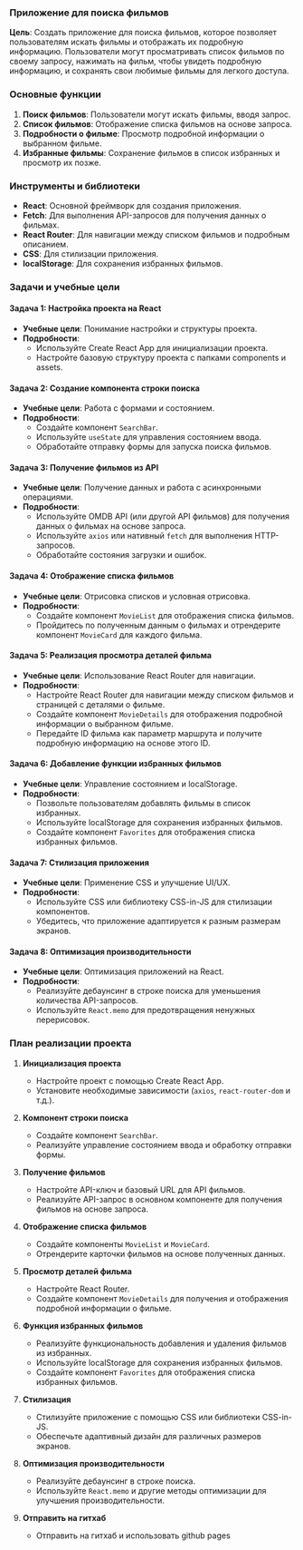 ### Приложение для поиска фильмов

**Цель**: Создать приложение для поиска фильмов, которое позволяет пользователям искать фильмы и отображать их подробную информацию. Пользователи могут просматривать список фильмов по своему запросу, нажимать на фильм, чтобы увидеть подробную информацию, и сохранять свои любимые фильмы для легкого доступа.

### Основные функции

1. **Поиск фильмов**: Пользователи могут искать фильмы, вводя запрос.
2. **Список фильмов**: Отображение списка фильмов на основе запроса.
3. **Подробности о фильме**: Просмотр подробной информации о выбранном фильме.
4. **Избранные фильмы**: Сохранение фильмов в список избранных и просмотр их позже.

### Инструменты и библиотеки

-   **React**: Основной фреймворк для создания приложения.
-   **Fetch**: Для выполнения API-запросов для получения данных о фильмах.
-   **React Router**: Для навигации между списком фильмов и подробным описанием.
-   **CSS**: Для стилизации приложения.
-   **localStorage**: Для сохранения избранных фильмов.

### Задачи и учебные цели

#### Задача 1: Настройка проекта на React

-   **Учебные цели**: Понимание настройки и структуры проекта.
-   **Подробности**:
    -   Используйте Create React App для инициализации проекта.
    -   Настройте базовую структуру проекта с папками components и assets.

#### Задача 2: Создание компонента строки поиска

-   **Учебные цели**: Работа с формами и состоянием.
-   **Подробности**:
    -   Создайте компонент `SearchBar`.
    -   Используйте `useState` для управления состоянием ввода.
    -   Обработайте отправку формы для запуска поиска фильмов.

#### Задача 3: Получение фильмов из API

-   **Учебные цели**: Получение данных и работа с асинхронными операциями.
-   **Подробности**:
    -   Используйте OMDB API (или другой API фильмов) для получения данных о фильмах на основе запроса.
    -   Используйте `axios` или нативный `fetch` для выполнения HTTP-запросов.
    -   Обработайте состояния загрузки и ошибок.

#### Задача 4: Отображение списка фильмов

-   **Учебные цели**: Отрисовка списков и условная отрисовка.
-   **Подробности**:
    -   Создайте компонент `MovieList` для отображения списка фильмов.
    -   Пройдитесь по полученным данным о фильмах и отрендерите компонент `MovieCard` для каждого фильма.

#### Задача 5: Реализация просмотра деталей фильма

-   **Учебные цели**: Использование React Router для навигации.
-   **Подробности**:
    -   Настройте React Router для навигации между списком фильмов и страницей с деталями о фильме.
    -   Создайте компонент `MovieDetails` для отображения подробной информации о выбранном фильме.
    -   Передайте ID фильма как параметр маршрута и получите подробную информацию на основе этого ID.

#### Задача 6: Добавление функции избранных фильмов

-   **Учебные цели**: Управление состоянием и localStorage.
-   **Подробности**:
    -   Позвольте пользователям добавлять фильмы в список избранных.
    -   Используйте localStorage для сохранения избранных фильмов.
    -   Создайте компонент `Favorites` для отображения списка избранных фильмов.

#### Задача 7: Стилизация приложения

-   **Учебные цели**: Применение CSS и улучшение UI/UX.
-   **Подробности**:
    -   Используйте CSS или библиотеку CSS-in-JS для стилизации компонентов.
    -   Убедитесь, что приложение адаптируется к разным размерам экранов.

#### Задача 8: Оптимизация производительности

-   **Учебные цели**: Оптимизация приложений на React.
-   **Подробности**:
    -   Реализуйте дебаунсинг в строке поиска для уменьшения количества API-запросов.
    -   Используйте `React.memo` для предотвращения ненужных перерисовок.

### План реализации проекта

1. **Инициализация проекта**

    - Настройте проект с помощью Create React App.
    - Установите необходимые зависимости (`axios`, `react-router-dom` и т.д.).

2. **Компонент строки поиска**

    - Создайте компонент `SearchBar`.
    - Реализуйте управление состоянием ввода и обработку отправки формы.

3. **Получение фильмов**

    - Настройте API-ключ и базовый URL для API фильмов.
    - Реализуйте API-запрос в основном компоненте для получения фильмов на основе запроса.

4. **Отображение списка фильмов**

    - Создайте компоненты `MovieList` и `MovieCard`.
    - Отрендерите карточки фильмов на основе полученных данных.

5. **Просмотр деталей фильма**

    - Настройте React Router.
    - Создайте компонент `MovieDetails` для получения и отображения подробной информации о фильме.

6. **Функция избранных фильмов**

    - Реализуйте функциональность добавления и удаления фильмов из избранных.
    - Используйте localStorage для сохранения избранных фильмов.
    - Создайте компонент `Favorites` для отображения списка избранных фильмов.

7. **Стилизация**

    - Стилизуйте приложение с помощью CSS или библиотеки CSS-in-JS.
    - Обеспечьте адаптивный дизайн для различных размеров экранов.

8. **Оптимизация производительности**
    - Реализуйте дебаунсинг в строке поиска.
    - Используйте `React.memo` и другие методы оптимизации для улучшения производительности.

9. **Отправить на гитхаб**
    - Отправить на гитхаб и использовать github pages
